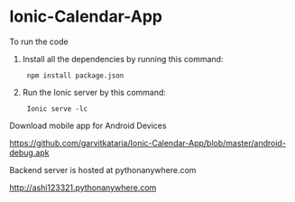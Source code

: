 # Ionic-Calendar-App


To run the code



1. Install all the dependencies by running this command:
        
        npm install package.json
        
2. Run the Ionic server by this command:
        
        Ionic serve -lc











Download mobile app for Android Devices

https://github.com/garvitkataria/Ionic-Calendar-App/blob/master/android-debug.apk




Backend server is hosted at pythonanywhere.com

http://ashi123321.pythonanywhere.com







